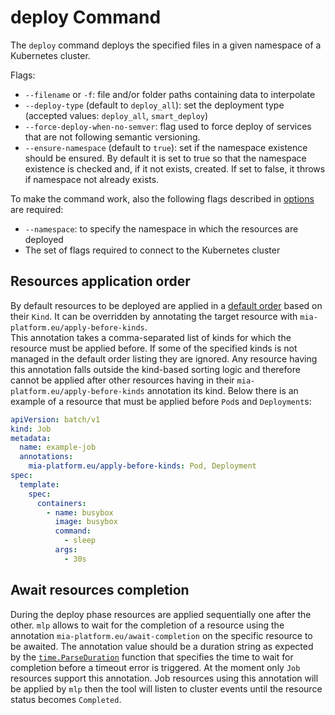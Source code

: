 # deploy Command

The `deploy` command deploys the specified files in a given namespace of a Kubernetes cluster.

Flags:

- `--filename` or `-f`: file and/or folder paths containing data to interpolate
- `--deploy-type` (default to `deploy_all`): set the deployment type (accepted values: `deploy_all`, `smart_deploy`)
- `--force-deploy-when-no-semver`: flag used to force deploy of services that are not following semantic versioning.
- `--ensure-namespace` (default to `true`): set if the namespace existence should be ensured. By default it is set to true so that the namespace existence is checked and, if it not exists, created. If set to false, it throws if namespace not already exists.

To make the command work, also the following flags described in [options](./25_options.md) are required:

- `--namespace`: to specify the namespace in which the resources are deployed
- The set of flags required to connect to the Kubernetes cluster

## Resources application order

By default resources to be deployed are applied in a [default order](https://github.com/mia-platform/mlp/blob/main/pkg/resourceutil/sort.go) based on their `Kind`. It can be overridden by annotating the target resource with `mia-platform.eu/apply-before-kinds`.  
This annotation takes a comma-separated list of kinds for which the resource must be applied before. If some of the specified kinds is not managed in the default order listing they are ignored. Any resource having this annotation falls outside the kind-based sorting logic and therefore cannot be applied after other resources having in their `mia-platform.eu/apply-before-kinds` annotation its kind.
Below there is an example of a resource that must be applied before `Pod`s and `Deployment`s:
``` yaml
apiVersion: batch/v1
kind: Job
metadata:
  name: example-job
  annotations:
    mia-platform.eu/apply-before-kinds: Pod, Deployment
spec:
  template:
    spec:
      containers:
        - name: busybox
          image: busybox 
          command:
            - sleep
          args:
            - 30s
```

## Await resources completion

During the deploy phase resources are applied sequentially one after the other. `mlp` allows to wait for the completion of a resource using the annotation `mia-platform.eu/await-completion` on the specific resource to be awaited. The annotation value should be a duration string as expected by the [`time.ParseDuration`](https://pkg.go.dev/time#ParseDuration) function that specifies the time to wait for completion before a timeout error is triggered. 
At the moment only `Job` resources support this annotation. Job resources using this annotation will be applied by `mlp` then the tool will listen to cluster events until the resource status becomes `Completed`.
